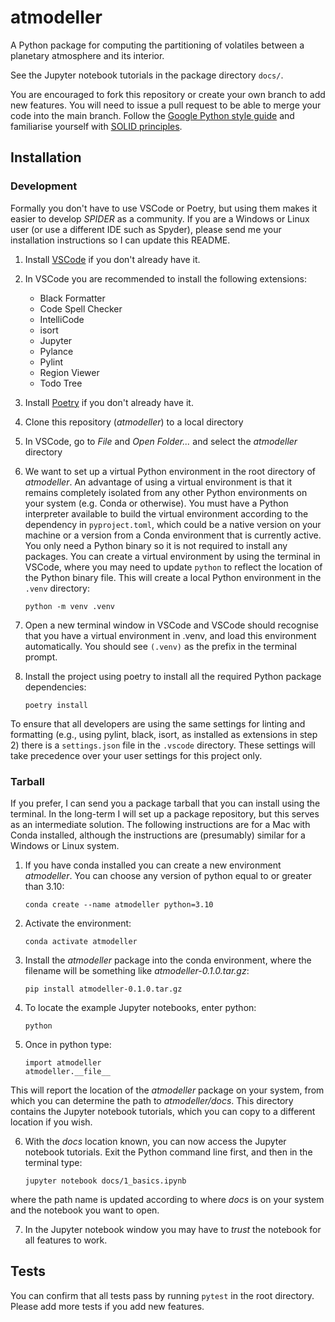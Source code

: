 # atmodeller
A Python package for computing the partitioning of volatiles between a planetary atmosphere and its interior.

See the Jupyter notebook tutorials in the package directory `docs/`.

You are encouraged to fork this repository or create your own branch to add new features. You will need to issue a pull request to be able to merge your code into the main branch. Follow the [Google Python style guide](https://google.github.io/styleguide/pyguide.html) and familiarise yourself with [SOLID principles](https://realpython.com/solid-principles-python/).

## Installation

### Development

Formally you don't have to use VSCode or Poetry, but using them makes it easier to develop *SPIDER* as a community. If you are a Windows or Linux user (or use a different IDE such as Spyder), please send me your installation instructions so I can update this README.

1. Install [VSCode](https://code.visualstudio.com) if you don't already have it.
1. In VSCode you are recommended to install the following extensions:
	- Black Formatter
	- Code Spell Checker
 	- IntelliCode
	- isort
	- Jupyter
	- Pylance
	- Pylint
	- Region Viewer
	- Todo Tree
1. Install [Poetry](https://python-poetry.org) if you don't already have it.
1. Clone this repository (*atmodeller*) to a local directory
1. In VSCode, go to *File* and *Open Folder...* and select the *atmodeller* directory
1. We want to set up a virtual Python environment in the root directory of *atmodeller*. An advantage of using a virtual environment is that it remains completely isolated from any other Python environments on your system (e.g. Conda or otherwise). You must have a Python interpreter available to build the virtual environment according to the dependency in `pyproject.toml`, which could be a native version on your machine or a version from a Conda environment that is currently active. You only need a Python binary so it is not required to install any packages. You can create a virtual environment by using the terminal in VSCode, where you may need to update `python` to reflect the location of the Python binary file. This will create a local Python environment in the `.venv` directory:
	
    ```
    python -m venv .venv
    ```
1. Open a new terminal window in VSCode and VSCode should recognise that you have a virtual environment in .venv, and load this environment automatically. You should see `(.venv)` as the prefix in the terminal prompt.
1. Install the project using poetry to install all the required Python package dependencies:

    ```
    poetry install
    ```

To ensure that all developers are using the same settings for linting and formatting (e.g., using pylint, black, isort, as installed as extensions in step 2) there is a `settings.json` file in the `.vscode` directory. These settings will take precedence over your user settings for this project only.


### Tarball

If you prefer, I can send you a package tarball that you can install using the terminal. In the long-term I will set up a package repository, but this serves as an intermediate solution. The following instructions are for a Mac with Conda installed, although the instructions are (presumably) similar for a Windows or Linux system.

1. If you have conda installed you can create a new environment *atmodeller*. You can choose any version of python equal to or greater than 3.10:
	
    ```
    conda create --name atmodeller python=3.10
    ```
2. Activate the environment:

    ```
    conda activate atmodeller
    ```
3. Install the *atmodeller* package into the conda environment, where the filename will be something like *atmodeller-0.1.0.tar.gz*:

    ```
    pip install atmodeller-0.1.0.tar.gz
    ````
4. To locate the example Jupyter notebooks, enter python:

    ```
    python
    ````
5. Once in python type: 

    ```
    import atmodeller
    atmodeller.__file__
    ```
This will report the location of the *atmodeller* package on your system, from which you can determine the path to *atmodeller/docs*. This directory contains the Jupyter notebook tutorials, which you can copy to a different location if you wish.

6. With the *docs* location known, you can now access the Jupyter notebook tutorials. Exit the Python command line first, and then in the terminal type:

    ```
    jupyter notebook docs/1_basics.ipynb
    ```
where the path name is updated according to where *docs* is on your system and the notebook you want to open.

7. In the Jupyter notebook window you may have to *trust* the notebook for all features to work.

## Tests

You can confirm that all tests pass by running `pytest` in the root directory. Please add more tests if you add new features.
